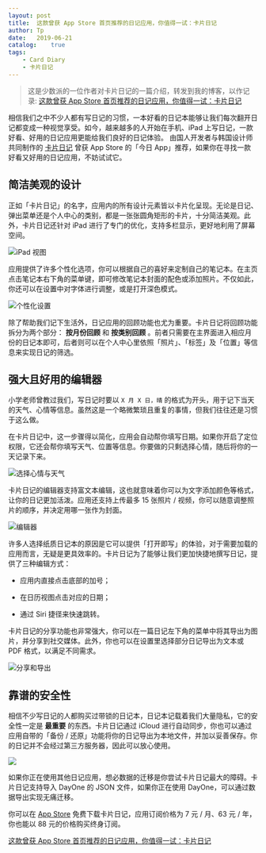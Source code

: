 ```yaml
---
layout: post
title:  这款曾获 App Store 首页推荐的日记应用，你值得一试：卡片日记
author: Tp
date:   2019-06-21
catalog:    true
tags:
    - Card Diary
    - 卡片日记
---
```


> 这是少数派的一位作者对卡片日记的一篇介绍，转发到我的博客，以作记录: [这款曾获 App Store 首页推荐的日记应用，你值得一试：卡片日记](https://sspai.com/post/55310)

相信我们之中不少人都有写日记的习惯，一本好看的日记本能够让我们每次翻开日记都变成一种视觉享受。如今，越来越多的人开始在手机、iPad 上写日记，一款好看、好用的日记应用更能给我们良好的日记体验。
由国人开发者与韩国设计师共同制作的  [卡片日记](https://apps.apple.com/cn/app/id1295506659)  曾获 App Store 的「今日 App」推荐，如果你在寻找一款好看又好用的日记应用，不妨试试它。

## 简洁美观的设计

正如「卡片日记」的名字，应用内的所有设计元素皆以卡片化呈现。无论是日记、弹出菜单还是个人中心的类别，都是一张张圆角矩形的卡片，十分简洁美观。此外，卡片日记还针对 iPad 进行了专门的优化，支持多栏显示，更好地利用了屏幕空间。

![iPad 视图](/img/carddiary/d2bcab20b0c031c2be81ff5885bfc10b.png)

应用提供了许多个性化选项，你可以根据自己的喜好来定制自己的笔记本。在主页点击笔记本右下角的菜单键，即可修改笔记本封面的配色或添加照片。不仅如此，你还可以在设置中对字体进行调整，或是打开深色模式。

![个性化设置](/img/carddiary/b767508af445e02972e4b22de9aa24ce.png)

除了帮助我们记下生活外，日记应用的回顾功能也尤为重要。卡片日记将回顾功能拆分为两个部分： **按月份回顾** 和 **按类别回顾** 。前者只需要在主界面进入相应月份的日记本即可，后者则可以在个人中心里依照「照片」、「标签」及「位置」等信息来实现日记的筛选。

## 强大且好用的编辑器

小学老师曾教过我们，写日记时要以  `X 月 X 日，晴`  的格式为开头，用于记下当天的天气、心情等信息。虽然这是一个略微繁琐且重复的事情，但我们往往还是习惯于这么做。

在卡片日记中，这一步骤得以简化，应用会自动帮你填写日期。如果你开启了定位权限，它还会帮你填写天气、位置等信息。你要做的只剩选择心情，随后将你的一天记录下来。

![选择心情与天气](/img/carddiary/77c1c0f36c446d8493a88529a22ae297.png)

卡片日记的编辑器支持富文本编辑，这也就意味着你可以为文字添加颜色等格式，让你的日记更加活泼。应用还支持上传最多 15 张照片 / 视频，你可以随意调整照片的顺序，并决定用哪一张作为封面。

![编辑器](/img/carddiary/8fbd6499a1f6c04c815707ecbdeeb45a.png)

许多人选择纸质日记本的原因是它可以提供「打开即写」的体验，对于需要加载的应用而言，无疑是更具效率的。卡片日记为了能够让我们更加快捷地撰写日记，提供了三种编辑方式：

* 应用内直接点击底部的加号；

* 在日历视图点击对应的日期；

* 通过 Siri 捷径来快速跳转。

卡片日记的分享功能也非常强大，你可以在一篇日记左下角的菜单中将其导出为图片，并分享到社交媒体。此外，你也可以在设置里选择部分日记导出为文本或 PDF 格式，以满足不同需求。

![分享和导出](/img/carddiary/52f39634df7142987082c667241b6a3b.png)

## 靠谱的安全性

相信不少写日记的人都购买过带锁的日记本，日记本记载着我们大量隐私，它的安全性一定是 **最重要** 的东西。卡片日记通过 iCloud 进行自动同步，你也可以通过应用自带的「备份 / 还原」功能将你的日记导出为本地文件，并加以妥善保存。你的日记并不会经过第三方服务器，因此可以放心使用。

![](/img/carddiary/4ec2b2db54a1b9cf2e797da5e4f51dd4.png)

如果你正在使用其他日记应用，想必数据的迁移是你尝试卡片日记最大的障碍。卡片日记支持导入 DayOne 的 JSON 文件，如果你正在使用 DayOne，可以通过数据导出实现无痛迁移。

你可以在  [App Store](https://apps.apple.com/cn/app/id1295506659)  免费下载卡片日记，应用订阅价格为 7 元 / 月、63 元 / 年，你也能以 88 元的价格购买终身订阅。

[这款曾获 App Store 首页推荐的日记应用，你值得一试：卡片日记](https://sspai.com/post/55310)